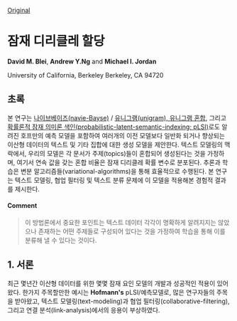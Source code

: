 [Original](https://ai.stanford.edu/~ang/papers/nips01-lda.pdf)

# 잠재 디리클레 할당

**David M. Blei**, **Andrew Y.Ng** and **Michael I. Jordan**

University of California, Berkeley
Berkeley, CA 94720


## 초록

본 연구는 [나이브베이즈(navie-Bayse)](https://ko.wikipedia.org/wiki/%EB%82%98%EC%9D%B4%EB%B8%8C_%EB%B2%A0%EC%9D%B4%EC%A6%88_%EB%B6%84%EB%A5%98) / [유니그램(unigram), 유니그램 혼합](https://ratsgo.github.io/from%20frequency%20to%20semantics/2017/09/16/LM/), 그리고 [확률론적 잠재 의미론 색인(probabilistic-latent-semantic-indexing; pLSI)](https://en.wikipedia.org/wiki/Probabilistic_latent_semantic_analysis)로도 알려진 호프만의 예측 모델을 포함하여 여러개의 이전 모델보다  일반화 되거나 향상되는 이산형 데이터의 텍스트 및 기타 집합에 대한 생성 모델을 제안한다. 텍스트 모델링의 맥락에서, 우리의 모델은 각 문서가 주제(topics)들이 혼합되어 생성된다는 것을 가정하며, 여기서 연속 값을 갖는 혼합 비율은 잠재 디리클레 확률 변수로 분포된다. 추론과 학습은 변분 알고리즘들(variational-algorithms)을 통해 효율적으로 수행된다. 본 연구는 텍스트 모델링, 협업 필터링 및 텍스트 분류 문제에 이 모델을 적용해본 경험적 결과를 제시한다.


#### Comment
> 이 방법론에서 중요한 포인트는 텍스트 데이터 각각이 명확하게 알려지지는 않았으나 존재하는 어떤 주제들로 구성되어 있다는 것을 가정하여 학습을 통해 이를 분류해 낼 수 있다는 것이다. 

## 1. 서론

최근 몇년간 이산형 데이터를 위한 몇몇 잠재 요인 모델의 개발과 성공적인 적용이 있어왔다. 한가지 주목할만한 예시는 **Hofmann's** pLSI/예측모델로, 많은 연구자들의 주목을 받아왔고, 텍스트 모델링(text-modeling)과 협업 필터링(collaborative-filtering), 그리고 연결 분석(link-analysis)에서의 응용이 부상하였다.
